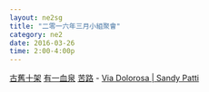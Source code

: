 ```yaml
---
layout: ne2sg
title: "二零一六年三月小組聚會"
category: ne2
date: 2016-03-26
time: 2:00-4:00p
---
```

<span>[古舊十架](http://www.youtube.com/watch?v=YrgTeijLb1I)</span>
<span>[有一血泉](http://www.youtube.com/watch?v=nqD3DN2JrFY)</span>
<span>[苦路](http://www.youtube.com/watch?v=IVx4sDDvbgY) - [Via Dolorosa | Sandy Patti](http://www.youtube.com/watch?v=7asEdmZsSPo)</span>
